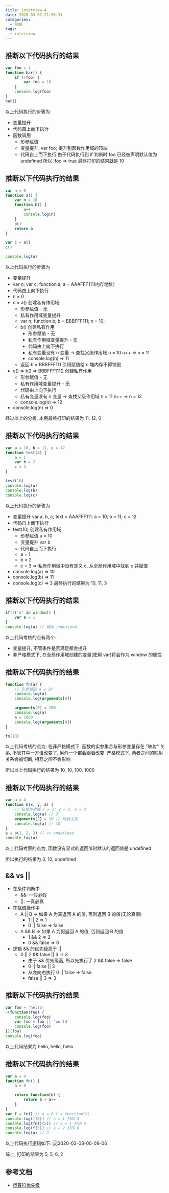 ```yaml
---
title: interview-4
date: 2020-03-07 21:50:31
categories:
  - 前端
tags:
  - interview
---
```


## 推断以下代码执行的结果

```js
var foo = 1
function bar() {
    if (!foo) {
        var foo = 10
    }
    console.log(foo)
}
bar()
```

以上代码执行的步骤为
- 变量提升
- 代码自上而下执行
- 函数调用
  - 形参赋值
  - 变量提升, var foo; 提升到函数作用域的顶端
  - 代码自上而下执行
由于代码执行到 if 判断时 foo 已经被声明默认值为 undefined 所以 !foo => true 最终打印的结果就是 10

## 推断以下代码执行的结果

```js
var n = 0
function a() {
    var n = 10
    function b() {
        n++
        console.log(n)
    }
    b()
    return b
}

var c = a()
c()

console.log(n)
```

以上代码执行的步骤为
- 变量提升
- var n; var c; function a; a = AAAFFF111(内存地址)
- 代码由上向下执行
- n = 0
- c = a() 创建私有作用域
  - 形参赋值 - 无
  - 私有作用域变量提升
  - var n; function b; b = BBBFFF111; n = 10;
  - b() 创建私有作用
    - 形参赋值 - 无
    - 私有作用域变量提升 - 无
    - 代码由上向下执行
    - 私有变量没有 n 变量 -> 查找父级作用域 n = 10 n++ => n = 11
    - console.log(n) => 11
  - 返回 b = BBBFFF111 引用赋值给 c 堆内存不得销毁
- c() => b() => BBBFFF111() 创建私有作用
  - 形参赋值 - 无
  - 私有作用域变量提升 - 无
  - 代码由上向下执行
  - 私有变量没有 n 变量 -> 查找父级作用域 n = 11 n++ => n = 12
  - console.log(n) => 12
- console.log(n) => 0

经过以上的分析, 本例最终打印的结果为 11, 12, 0

## 推断以下代码执行的结果

```js
var a = 10, b = 11, c = 12
function test(a) {
    a = 1
    var b = 2
    c = 3
}

test(10)
console.log(a)
console.log(b)
console.log(c)
```

以上代码执行的步骤为
- 变量提升 var a, b, c; text = AAAFFF111; a = 10; b = 11; c = 12
- 代码自上而下执行
- test(10) 创建私有作用域
  - 形参赋值 a = 10
  - 变量提升 var b
  - 代码自上而下执行
  - a = 1
  - b = 2
  - c = 3 => 私有作用域中没有定义 c, 从全局作用域中找到 c 并赋值
- console.log(a) => 10
- console.log(b) => 11
- console.log(c) => 3
最终执行的结果为 10, 11, 3

## 推断以下代码执行的结果

```js
if(!('a' in window)) {
    var a = 1
}
console.log(a) // 输出 undefined
```

以上代码考核的点有两个:
- 变量提升, 不管条件是否满足都会提升
- 非严格模式下, 在全局作用域创建的变量(使用 var)将会作为 window 的属性

## 推断以下代码执行的结果

```js
function fn(a) {
    // 形参赋值 a = 10
    console.log(a)
    console.log(arguments[0])

    arguments[0] = 100
    console.log(a)
    a = 1000
    console.log(arguments[0])
}

fn(10)
```

以上代码考核的点为:
在非严格模式下, 函数的实参集合与形参变量存在 "映射" 关系, 不管其中一方谁改变了, 另外一个都会跟着改变.
严格模式下, 两者之间的映射关系会被切断, 相互之间不会影响

所以以上代码执行的结果为 10, 10, 100, 1000

## 推断以下代码执行的结果

```js
var a = 4
function b(x, y, a) {
    // 私有作用域 x = 1; y = 2, a = 3
    console.log(a) // 3
    arguments[2] = 10 // 映射关系
    console.log(a) // 10
}
a = b(1, 2, 3) // => undefined
console.log(a)
```

以上代码考察的点为, 函数没有显式的返回值时默认的返回值是 undefined

所以执行的结果为 3, 10, undefined

## && vs ||

- 在条件判断中
  - &&: 一假必假
  - ||: 一真必真
- 在赋值操作中
  - A || B => 如果 A 为真返回 A 的值, 否则返回 B 的值(无论真假)
    - 1 || 2 => 1
    - 0 ||  false => false
  - A && B => 如果 A 为假返回 A 的值, 否则返回 B 的值
    - 1 && 2 => 2
    - 0 && false => 0
- 逻辑 && 的优先级高于 ||
  - 0 || 2 && false || 3 => 3
    - 由于 && 优先级高, 所以先执行了 2 && false => false
    - 0 || false || 3
    - 从左向右执行 0 || false => false
    - false || 3 => 3

## 推断以下代码执行的结果

```js
var foo = 'hello'
~(function(foo) {
    console.log(foo)
    var foo = foo || 'world'
    console.log(foo)
})(foo)
console.log(foo)
```

以上代码结果为 hello, hello, hello

## 推断以下代码执行的结果

```js
var a = 9
function fn() {
    a = 0

    return function(b) {
        return b + a++
    }
}
var f = fn() // a = 0 f = function(b)...
console.log(f(5)) // a = 1 打印 5
console.log(fn()(5)) // a = 1 打印 5
console.log(f(5)) // a = 2 打印 6
console.log(a) // 2
```

以上代码执行逻辑如下:
![2020-03-08-00-09-06](http://handle-note-img.niubishanshan.top/2020-03-08-00-09-06.png)

综上, 打印的结果为 5, 5, 6, 2

## 参考文档

- [运算符优先级](https://developer.mozilla.org/zh-CN/docs/Web/JavaScript/Reference/Operators/Operator_Precedence)
